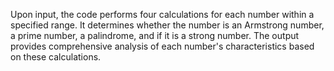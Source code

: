 Upon input, the code performs four calculations for each number within a specified range. It determines whether the number is an Armstrong number, a prime number, a palindrome, and if it is a strong number. The output provides comprehensive analysis of each number's characteristics based on these calculations.

